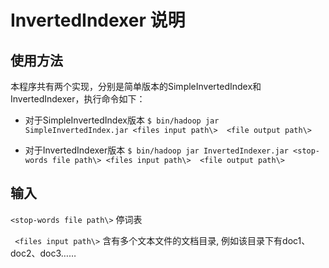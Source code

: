 # InvertedIndexer 说明

## 使用方法

本程序共有两个实现，分别是简单版本的SimpleInvertedIndex和InvertedIndexer，执行命令如下：

* 对于SimpleInvertedIndex版本
`$ bin/hadoop jar SimpleInvertedIndex.jar <files input path\>  <file output path\>`

* 对于InvertedIndexer版本
`$ bin/hadoop jar InvertedIndexer.jar <stop-words file path\> <files input path\>  <file output path\>` 

## 输入

`<stop-words file path\>` 停词表

` <files input path\>` 含有多个文本文件的文档目录, 例如该目录下有doc1、doc2、doc3…… 
